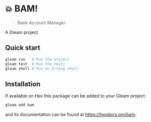 # 💥 BAM!

> Bank Account Manager

A Gleam project

## Quick start

```sh
gleam run   # Run the project
gleam test  # Run the tests
gleam shell # Run an Erlang shell
```

## Installation

If available on Hex this package can be added to your Gleam project:

```sh
gleam add bam
```

and its documentation can be found at <https://hexdocs.pm/bam>.
